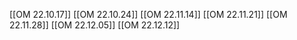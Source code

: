 [[OM 22.10.17]]
[[OM 22.10.24]]
[[OM 22.11.14]]
[[OM 22.11.21]]
[[OM 22.11.28]]
[[OM 22.12.05]]
[[OM 22.12.12]]


